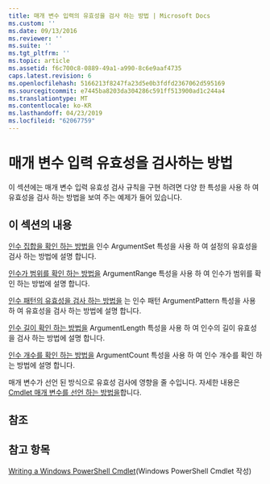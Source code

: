 ```yaml
---
title: 매개 변수 입력의 유효성을 검사 하는 방법 | Microsoft Docs
ms.custom: ''
ms.date: 09/13/2016
ms.reviewer: ''
ms.suite: ''
ms.tgt_pltfrm: ''
ms.topic: article
ms.assetid: f6c700c8-0889-49a1-a990-8c6e9aaf4735
caps.latest.revision: 6
ms.openlocfilehash: 5166213f8247fa23d5e0b3fdfd2367062d595169
ms.sourcegitcommit: e7445ba8203da304286c591ff513900ad1c244a4
ms.translationtype: MT
ms.contentlocale: ko-KR
ms.lasthandoff: 04/23/2019
ms.locfileid: "62067759"
---
```

# <a name="how-to-validate-parameter-input"></a>매개 변수 입력 유효성을 검사하는 방법

이 섹션에는 매개 변수 입력 유효성 검사 규칙을 구현 하려면 다양 한 특성을 사용 하 여 유효성을 검사 하는 방법을 보여 주는 예제가 들어 있습니다.

## <a name="in-this-section"></a>이 섹션의 내용

[인수 집합을 확인 하는 방법을](./how-to-validate-an-argument-set.md) 인수 ArgumentSet 특성을 사용 하 여 설정의 유효성을 검사 하는 방법에 설명 합니다.

[인수가 범위를 확인 하는 방법을](./how-to-validate-an-argument-range.md) ArgumentRange 특성을 사용 하 여 인수가 범위를 확인 하는 방법에 설명 합니다.

[인수 패턴의 유효성을 검사 하는 방법을](./how-to-validate-an-argument-pattern.md) 는 인수 패턴 ArgumentPattern 특성을 사용 하 여 유효성을 검사 하는 방법에 설명 합니다.

[인수 길이 확인 하는 방법을](./how-to-validate-the-argument-length.md) ArgumentLength 특성을 사용 하 여 인수의 길이 유효성을 검사 하는 방법에 설명 합니다.

[인수 개수를 확인 하는 방법을](./how-to-validate-an-argument-count.md) ArgumentCount 특성을 사용 하 여 인수 개수를 확인 하는 방법에 설명 합니다.

매개 변수가 선언 된 방식으로 유효성 검사에 영향을 줄 수입니다. 자세한 내용은 [Cmdlet 매개 변수를 선언 하는 방법을](./how-to-declare-cmdlet-parameters.md)합니다.

## <a name="reference"></a>참조

## <a name="see-also"></a>참고 항목

[Writing a Windows PowerShell Cmdlet](./writing-a-windows-powershell-cmdlet.md)(Windows PowerShell Cmdlet 작성)
